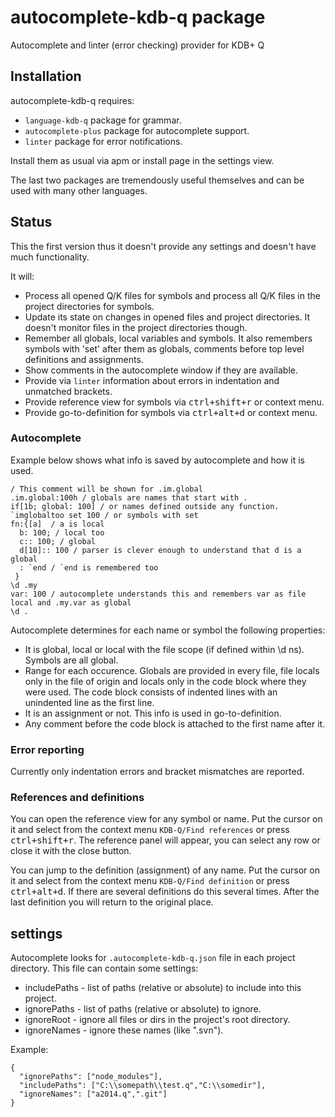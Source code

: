 # autocomplete-kdb-q package

Autocomplete and linter (error checking) provider for KDB+ Q

## Installation

autocomplete-kdb-q requires:
* `language-kdb-q` package for grammar.
* `autocomplete-plus` package for autocomplete support.
* `linter` package for error notifications.

Install them as usual via apm or install page in the settings view.

The last two packages are tremendously useful themselves and can be used with many other languages.

## Status

This the first version thus it doesn't provide any settings and doesn't have much functionality.

It will:
* Process all opened Q/K files for symbols and process all Q/K files in the project directories for symbols.
* Update its state on changes in opened files and project directories. It doesn't monitor files in the project directories though.
* Remember all globals, local variables and symbols. It also remembers symbols with 'set' after them as globals, comments before top level definitions and assignments.
* Show comments in the autocomplete window if they are available.
* Provide via `linter` information about errors in indentation and unmatched brackets.
* Provide reference view for symbols via <kbd>ctrl+shift+r</kbd> or context menu.
* Provide go-to-definition for symbols via <kbd>ctrl+alt+d</kbd> or context menu.

### Autocomplete

Example below shows what info is saved by autocomplete and how it is used.

```
/ This comment will be shown for .im.global
.im.global:100h / globals are names that start with .
if[1b; global: 100] / or names defined outside any function.
`imglobaltoo set 100 / or symbols with set
fn:{[a]  / a is local
  b: 100; / local too
  c:: 100; / global
  d[10]:: 100 / parser is clever enough to understand that d is a global
  : `end / `end is remembered too
 }
\d .my
var: 100 / autocomplete understands this and remembers var as file local and .my.var as global
\d .
```

Autocomplete determines for each name or symbol the following properties:
* It is global, local or local with the file scope (if defined within \d ns). Symbols are all global.
* Range for each occurence. Globals are provided in every file, file locals only in the file of origin and locals only in the code block where they were used. The code block consists of indented lines with an unindented line as the first line.
* It is an assignment or not. This info is used in go-to-definition.
* Any comment before the code block is attached to the first name after it.

### Error reporting

Currently only indentation errors and bracket mismatches are reported.

### References and definitions

You can open the reference view for any symbol or name. Put the cursor on it and select from the context menu `KDB-Q/Find references` or press <kbd>ctrl+shift+r</kbd>. The reference panel will appear, you can select any row or close it with the close button.

You can jump to the definition (assignment) of any name. Put the cursor on it and select from the context menu `KDB-Q/Find definition` or press <kbd>ctrl+alt+d</kbd>. If there are several definitions do this several times. After the last definition you will return to the original place.

## settings

Autocomplete looks for `.autocomplete-kdb-q.json` file in each project directory. This file can contain some settings:
* includePaths - list of paths (relative or absolute) to include into this project.
* ignorePaths - list of paths (relative or absolute) to ignore.
* ignoreRoot - ignore all files or dirs in the project's root directory.
* ignoreNames - ignore these names (like ".svn").

Example:
```
{
  "ignorePaths": ["node_modules"],
  "includePaths": ["C:\\somepath\\test.q","C:\\somedir"],
  "ignoreNames": ["a2014.q",".git"]
}
```
